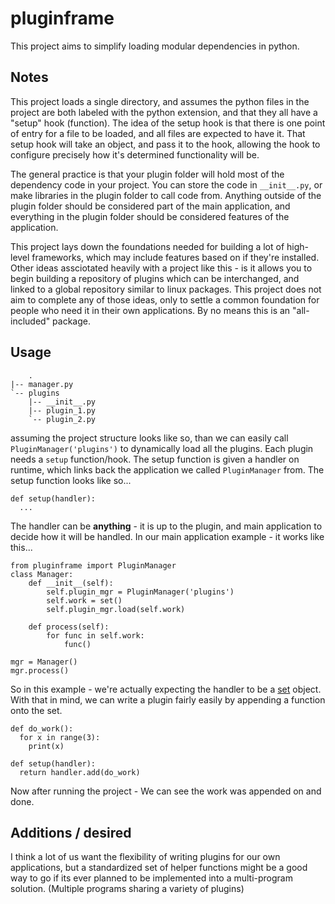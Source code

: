 # pluginframe

This project aims to simplify loading modular dependencies in python. 

## Notes

This project loads a single directory, and assumes the python files in the project are both labeled with the python extension, and that they all have a "setup" hook (function). The idea of the setup hook is that there is one point of entry for a file to be loaded, and all files are expected to have it. That setup hook will take an object, and pass it to the hook, allowing the hook to configure precisely how it's determined functionality will be.

The general practice is that your plugin folder will hold most of the dependency code in your project. You can store the code in `__init__.py`, or make libraries in the plugin folder to call code from. Anything outside of the plugin folder should be considered part of the main application, and everything in the plugin folder should be considered features of the application. 

This project lays down the foundations needed for building a lot of high-level frameworks, which may include features based on if they're installed. Other ideas assciotated heavily with a project like this - is it allows you to begin building a repository of plugins which can be interchanged, and linked to a global repository similar to linux packages. This project does not aim to complete any of those ideas, only to settle a common foundation for people who need it in their own applications. By no means this is an "all-included" package.

## Usage
        .
    |-- manager.py
    `-- plugins
        |-- __init__.py
        |-- plugin_1.py
        `-- plugin_2.py
assuming the project structure looks like so, than we can easily call `PluginManager('plugins')` to dynamically load all the plugins. Each plugin needs a `setup` function/hook. The setup function is given a handler on runtime, which links back the application we called `PluginManager` from. The setup function looks like so...
    
    def setup(handler):
      ...

The handler can be **anything** - it is up to the plugin, and main application to decide how it will be handled. In our main application example - it works like this...

    from pluginframe import PluginManager
    class Manager:
        def __init__(self):
            self.plugin_mgr = PluginManager('plugins')
            self.work = set()
            self.plugin_mgr.load(self.work)

        def process(self):
            for func in self.work:
                func()
    
    mgr = Manager()
    mgr.process()

So in this example - we're actually expecting the handler to be a [set](https://docs.python.org/3/tutorial/datastructures.html#sets) object. With that in mind, we can write a plugin fairly easily by appending a function onto the set.
    
    def do_work():
      for x in range(3):
        print(x)

    def setup(handler):
      return handler.add(do_work)

Now after running the project - We can see the work was appended on and done.


## Additions / desired

I think a lot of us want the flexibility of writing plugins for our own applications, but a standardized set of helper functions might be a good way to go if its ever planned to be implemented into a multi-program solution. (Multiple programs sharing a variety of plugins)
